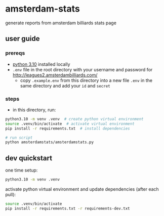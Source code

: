 # amsterdam-stats

generate reports from amsterdam billiards stats page

## user guide

### prereqs

- [python 3.10](https://www.python.org/downloads/release/python-31010/) installed locally
- `.env` file in the root directory with your username and password for http://leagues2.amsterdambilliards.com/
  - copy `.example.env` from this directory into a new file `.env` in the same directory and add your `id` and `secret`

### steps

- in this directory, run:

```bash
python3.10 -m venv .venv  # create python virtual environment
source .venv/bin/activate  # activate virtual environment
pip install -r requirements.txt  # install dependencies

# run script
python amsterdamstats/amsterdamstats.py
```

## dev quickstart

one time setup:

```bash
python3.10 -m venv .venv
```

activate python virtual environment and update dependencies (after each pull):

```bash
source .venv/bin/activate
pip install -r requirements.txt -r requirements-dev.txt
```
